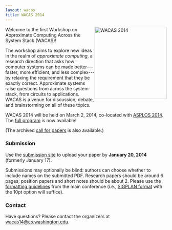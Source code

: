 ```yaml
---
layout: wacas
title: WACAS 2014
---
```


<img src="{{ site.base }}/img/wacas.jpg" width="225" height="225" alt="WACAS 2014" style="float: right" />

Welcome to the first Workshop on Approximate Computing Across the System Stack
(WACAS)!

The workshop aims to explore new ideas in the realm of *approximate computing*,
a research direction that asks how computer systems can be made
better---faster, more efficient, and less complex---by relaxing the
requirement
that they be exactly correct. Approximate systems raise questions from across
the system stack, from circuits to applications. WACAS is a venue for
discussion, debate, and brainstorming on all of these topics.

WACAS 2014 will be held on March 2, 2014, co-located with [ASPLOS
2014][asplos].  The [full program][program] is now available!

(The archived [call for papers][cfp] is also available.)

[asplos]: http://www.cs.utah.edu/asplos14/
[program]: program.html
[cfp]: cfp.html


### Submission

Use the [submission site][subs] to upload your paper by **January 20, 2014** (formerly January 17).

Submissions may optionally be blind: authors can choose whether to include names on the submitted PDF.
Research papers should be around 6 pages; position papers and short notes should be about 2.
Please use the [formatting guidelines][formatting] from the main conference
(i.e., [SIGPLAN format][sigplan] with the 10pt option will suffice).

[sigplan]: http://www.sigplan.org/authorinformation.htm
[formatting]: http://www.cs.utah.edu/asplos14/submission.html
[subs]: http://sampa.cs.washington.edu/wacas14crp/


### Contact

Have questions? Please contact the organizers at
[wacas14@cs.washington.edu][list].

[list]: mailto:wacas14@cs.washington.edu
